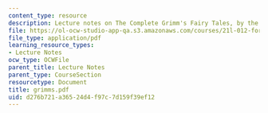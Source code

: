 ```yaml
---
content_type: resource
description: Lecture notes on The Complete Grimm's Fairy Tales, by the Brothers Grimm.
file: https://ol-ocw-studio-app-qa.s3.amazonaws.com/courses/21l-012-forms-of-western-narrative-fall-2007/d276b721a36524d4f97c7d159f39ef12_grimms.pdf
file_type: application/pdf
learning_resource_types:
- Lecture Notes
ocw_type: OCWFile
parent_title: Lecture Notes
parent_type: CourseSection
resourcetype: Document
title: grimms.pdf
uid: d276b721-a365-24d4-f97c-7d159f39ef12
---
```

